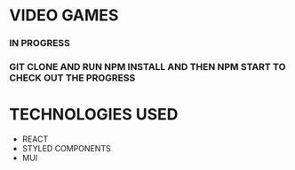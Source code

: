 # VIDEO GAMES

### IN PROGRESS

### GIT CLONE AND RUN NPM INSTALL AND THEN NPM START TO CHECK OUT THE PROGRESS

# TECHNOLOGIES USED

- REACT
- STYLED COMPONENTS
- MUI
